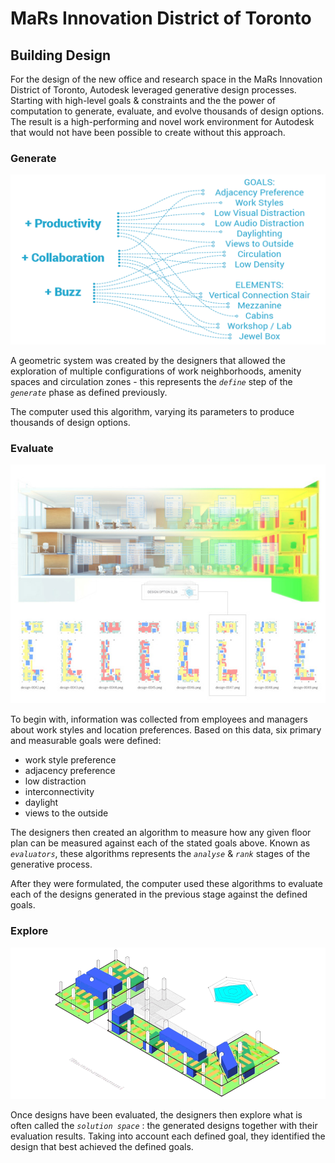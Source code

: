 # MaRs Innovation District of Toronto

## Building Design

For the design of the new office and research space in the MaRs Innovation District of Toronto, Autodesk leveraged generative design processes. Starting with high-level goals & constraints and the the power of computation to generate, evaluate, and evolve thousands of design options. The result is a high-performing and novel work environment for Autodesk that would not have been possible to create without this approach.

### Generate

![](../../../.gitbook/assets/mars1.png)

A geometric system was created by the designers that allowed the exploration of multiple configurations of work neighborhoods, amenity spaces and circulation zones - this represents the _`define`_ step of the _`generate`_ phase as defined previously.

The computer used this algorithm, varying its parameters to produce thousands of design options.

### Evaluate

![](../../../.gitbook/assets/mars2%20%283%29.jpg)

To begin with, information was collected from employees and managers about work styles and location preferences. Based on this data, six primary and measurable goals were defined:

* work style preference
* adjacency preference
* low distraction
* interconnectivity
* daylight
* views to the outside

The designers then created an algorithm to measure how any given floor plan can be measured against each of the stated goals above. Known as _`evaluators`_, these algorithms represents the _`analyse`_ & _`rank`_ stages of the generative process.

After they were formulated, the computer used these algorithms to evaluate each of the designs generated in the previous stage against the defined goals.

### Explore

![](../../../.gitbook/assets/mars3%20%283%29.gif)

Once designs have been evaluated, the designers then explore what is often called the _`solution space`_ : the generated designs together with their evaluation results. Taking into account each defined goal, they identified the design that best achieved the defined goals.


